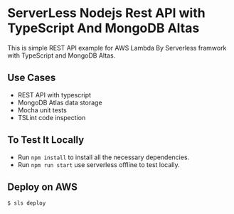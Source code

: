 # ServerLess Nodejs Rest API with TypeScript And MongoDB Altas

This is simple REST API example for AWS Lambda By Serverless framwork with TypeScript and MongoDB Altas. 

## Use Cases

* REST API with typescript
* MongoDB Atlas data storage
* Mocha unit tests
* TSLint code inspection

## To Test It Locally

* Run ```npm install``` to install all the necessary dependencies.
* Run ```npm run start``` use serverless offline to test locally. 

## Deploy on AWS

```
$ sls deploy
```